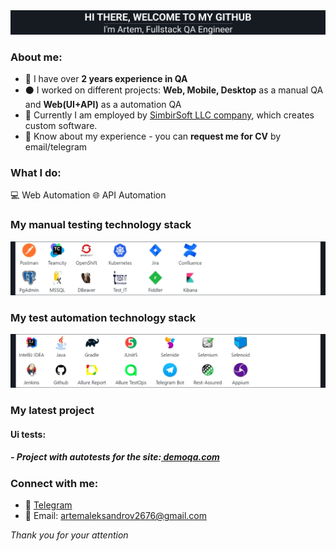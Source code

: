 
<div align="center">
  <img src="https://github.com/elf-elf/elf-elf/blob/main/header.png" />
</div>

### About me:
- 🔲 I have over **2 years experience in QA**
- ⚫ I worked on different projects: **Web, Mobile, Desktop** as a manual QA and **Web(UI+API)** as a automation QA
- 🔳 Currently I am employed by [SimbirSoft LLC company](https://www.simbirsoft.com/en/), which creates custom software. 
- 🔷 Know about my experience - you can **request me for CV** by email/telegram

<h3 align="left">What I do: </h3>
💻&nbsp;Web Automation
🌐&nbsp;API Automation

### My manual testing technology stack
<div align="left">
  <img src="https://github.com/elf-elf/elf-elf/blob/main/Manual_black.png" />
</div>

### My test automation technology stack
<div align="left">
  <img src="https://github.com/elf-elf/elf-elf/blob/main/Auto_black.png" />
</div>

### My latest project
#### Ui tests:
##### - Project with autotests for the site:[ demoqa.com](https://github.com/Artem-Alexandrov-QA/demoqa-AllureAndJenkins-tests)

### Connect with me:
+ :large_blue_diamond: [Telegram](https://t.me/artemalexandrov09)
+ :large_blue_diamond: Email: artemaleksandrov2676@gmail.com

_Thank you for your attention_
